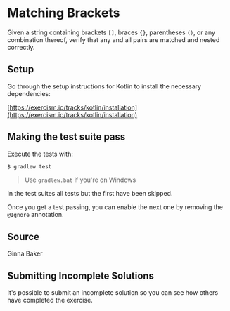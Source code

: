 # Matching Brackets

Given a string containing brackets `[]`, braces `{}`, parentheses `()`,
or any combination thereof, verify that any and all pairs are matched
and nested correctly.

## Setup

Go through the setup instructions for Kotlin to install the necessary
dependencies:

[https://exercism.io/tracks/kotlin/installation](https://exercism.io/tracks/kotlin/installation)

## Making the test suite pass

Execute the tests with:

```bash
$ gradlew test
```

> Use `gradlew.bat` if you're on Windows

In the test suites all tests but the first have been skipped.

Once you get a test passing, you can enable the next one by removing the
`@Ignore` annotation.

## Source

Ginna Baker

## Submitting Incomplete Solutions

It's possible to submit an incomplete solution so you can see how others have
completed the exercise.
